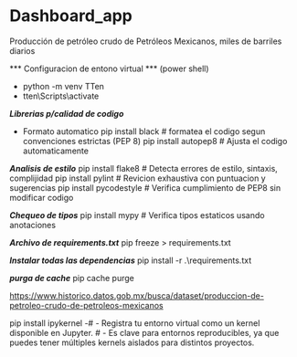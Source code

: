 # Dashboard_app
 Producción de petróleo crudo de Petróleos Mexicanos, miles de barriles diarios



*** Configuracion de entono virtual *** (power shell)
-  python -m venv TTen
-  tten\Scripts\activate

***Librerias p/calidad de codigo***
- Formato automatico
pip install black      #  formatea el codigo segun convenciones estrictas (PEP 8)
pip install autopep8   #  Ajusta el codigo automaticamente

***Analisis de estilo***
pip install flake8          # Detecta errores de estilo, sintaxis, complijidad
pip install pylint          # Revicion exhaustiva con puntuacion y sugerencias
pip install pycodestyle     # Verifica cumplimiento de  PEP8 sin modificar codigo 

***Chequeo de tipos***
pip install mypy            # Verifica tipos estaticos usando anotaciones

***Archivo de requirements.txt***
pip freeze > requirements.txt

***Instalar todas las dependencias***
pip install -r .\requirements.txt

***purga de cache***
pip cache purge

https://www.historico.datos.gob.mx/busca/dataset/produccion-de-petroleo-crudo-de-petroleos-mexicanos


pip install ipykernel    -# - Registra tu entorno virtual como un kernel disponible en Jupyter.
                          # - Es clave para entornos reproducibles, ya que puedes tener múltiples kernels aislados para distintos proyectos.




